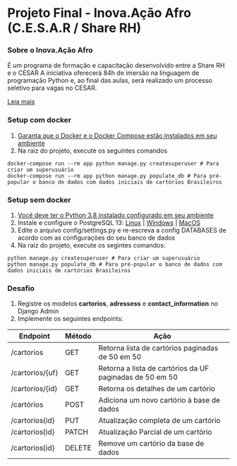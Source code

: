 # Projeto Final - Inova.Ação Afro (C.E.S.A.R / Share RH)

### Sobre o Inova.Ação Afro
É um programa de formação e capacitação desenvolvido entre a Share RH e o CESAR A iniciativa oferecerá 84h de imersão na linguagem de programação Python e, ao final das aulas, será realizado um processo seletivo para vagas no CESAR.

[Leia mais](https://conteudo.sharerh.com/inova-acao-afro-cesar)

### Setup com docker
1. [Garanta que o Docker e o Docker Compose estão instalados em seu ambiente](https://stack.desenvolvedor.expert/appendix/docker/instalacao.html)
2. Na raiz do projeto, execute os seguintes comandos
```shell
docker-compose run --rm app python manage.py createsuperuser # Para criar um superusuário
docker-compose run --rm app python manage.py populate_db # Para pré-popular o banco de dados com dados iniciais de cartórios Brasileiros
```

### Setup sem docker
1. [Você deve ter o Python 3.8 instalado configurado em seu ambiente](https://www.w3computing.com/python/installing-python-windows-macos-linux/)
2. Instale e configure o PostgreSQL 13: [Linux](https://www.devmedia.com.br/instalacao-e-configuracao-do-servidor-postgresql-no-linux/26184) | [Windows](https://fabridata.com/como-instalar-postgresql-13-no-windows/) | [MacOS](https://www.robinwieruch.de/postgres-sql-macos-setup)
3. Edite o arquivo config/settings.py e re-escreva a config DATABASES de acordo com as configurações do seu banco de dados
4. Na raiz do projeto, execute os segintes comandos:
```shell
python manage.py createsuperuser # Para criar um superusuário
python manage.py populate_db # Para pré-popular o banco de dados com dados iniciais de cartórios Brasileiros
```

### Desafio

1. Registre os modelos **cartorios**, **adressess** e **contact_information** no Django Admin
2. Implemente os seguintes endpoints:

| Endpoint  |  Método  |  Ação  |
| ------------------- | ------------------- | ------------------- |
|  /cartorios |  GET |  Retorna lista de cartórios paginadas de 50 em 50 |
|  /cartorios/{uf} |  GET |  Retorna a lista de cartórios da UF paginadas de 50 em 50 |
|  /cartorios/{id} |  GET |  Retorna os detalhes de um cartório |
|  /cartórios |  POST |  Adiciona um novo cartório à base de dados |
|  /cartorios{id} |  PUT |  Atualização completa de um cartório |
|  /cartorios{id} |  PATCH |  Atualização Parcial de um cartório |
|  /cartorios{id} |  DELETE |  Remove um cartório da base de dados |
